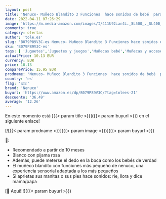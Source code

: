 ```yaml
---
layout: post
title: 'Nenuco- Muñeco Blandito 3 Funciones  hace sonidos de bebé  para niños a partir de 10 meses  Color surtido  Famosa 700014881 '
date: 2022-04-11 07:26:29
image: 'https://m.media-amazon.com/images/I/411U92ian4L._SL500_._SL400_.jpg'
comments: true
category: ofertas
author: 'tole.es'
slug: 'B079P89V3C-es Nenuco- Muñeco Blandito 3 Funciones hace sonidos de bebé...'
sku: 'B079P89V3C-es'
tags: [ 'Juguetes','Juguetes y juegos','Muñecas bebé','Muñecas y accesorios','bebé','nenuco', ]
actualPrice: 10.13 EUR
currency: EUR
price: 10.13
comparePrice: 15.95 EUR
prodname: 'Nenuco- Muñeco Blandito 3 Funciones  hace sonidos de bebé  para niños a partir de 10 meses  Color surtido  Famosa 700014881 '
country: 'es'
flag: '🇪🇸'
brand: 'Nenuco'
buyurl: 'https://www.amazon.es/dp/B079P89V3C/?tag=tolees-21'
descuento: '36.49'
average: '12.26'
---
```


En este momento está [{{< param title >}}]({{< param buyurl >}}) en el siguiente enlace!

[![{{< param prodname >}}]({{< param image >}})]({{< param buyurl >}})

🔎:

- Recomendado a partir de 10 meses
- Blanco con pijama rosa
- Además, puede meterse el dedo en la boca como los bebés de verdad
- El muñeco blandito con funciones más pequeño de nenuco, una experiencia sensorial adaptada a los más pequeños
- Si aprietas sus manitas o sus pies hace sonidos: ríe, llora y dice mama/papa

[🛒 Aquí!!!]({{< param buyurl >}})
